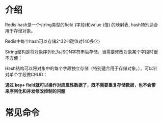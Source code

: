 # 介绍

Redis hash是一个string类型的field (字段)和value (值) 的映射表, hash特别适合用于存储对象。

Redis中每个hash可以存储2^32-1键值对(40多亿)

String结构是将对象序列化为JSON字符串后存储，当需要修改对象某个字段时很不方便：





Hash结构可以将对象中的每个字段独立存储（特别适合用于存储对象。），可以针对单个字段做CRUD：





**通过 key+ field就可以操作对应属性数据了，既不需要重复存储数据，也不会带来序列化和并发修改控制的问题**

# 常见命令